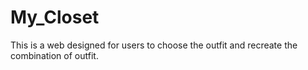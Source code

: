 # My_Closet
This is a web designed for users to choose the outfit and recreate the combination of outfit.
